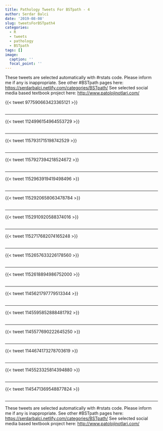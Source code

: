 ```yaml
---
title: Pathology Tweets For BSTpath - 4
author: Serdar Balci
date: '2019-08-08'
slug: tweetsForBSTpath4
categories:
  - R
  - tweets
  - pathology
  - BSTpath
tags: []
image:
  caption: ''
  focal_point: ''
---
```



These tweets are selected automatically with #rstats code. Please inform me if any is inappropriate.
See other #BSTpath pages here: https://serdarbalci.netlify.com/categories/BSTpath/ 
See selected social media based textbook project here: http://www.patolojinotlari.com/

{{< tweet 977590663423365121 >}}
<br>
<br>
<hr>
{{< tweet 1124996154964553729 >}}
<br>
<br>
<hr>
{{< tweet 1157931715198742529 >}}
<br>
<br>
<hr>
{{< tweet 1157927394218524672 >}}
<br>
<br>
<hr>
{{< tweet 1152963919419498496 >}}
<br>
<br>
<hr>
{{< tweet 1152920658063478784 >}}
<br>
<br>
<hr>
{{< tweet 1152910920588374016 >}}
<br>
<br>
<hr>
{{< tweet 1152717682074165248 >}}
<br>
<br>
<hr>
{{< tweet 1152657633226178560 >}}
<br>
<br>
<hr>
{{< tweet 1152618894986752000 >}}
<br>
<br>
<hr>
{{< tweet 1145621797779513344 >}}
<br>
<br>
<hr>
{{< tweet 1145595852888481792 >}}
<br>
<br>
<hr>
{{< tweet 1145577690222645250 >}}
<br>
<br>
<hr>
{{< tweet 1144674173278703619 >}}
<br>
<br>
<hr>
{{< tweet 1145523325814394880 >}}
<br>
<br>
<hr>
{{< tweet 1145471369548877824 >}}
<br>
<br>
<hr>


These tweets are selected automatically with #rstats code. Please inform me if any is inappropriate.
See other #BSTpath pages here: https://serdarbalci.netlify.com/categories/BSTpath/ 
See selected social media based textbook project here: http://www.patolojinotlari.com/
